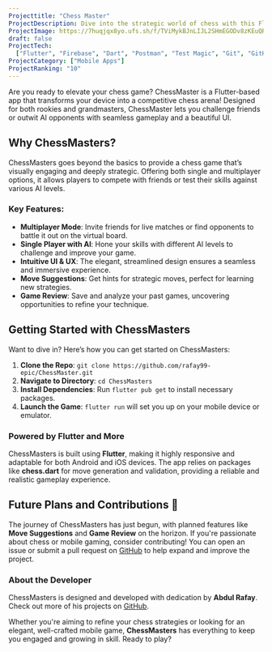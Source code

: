 ```yaml
---
Projecttitle: "Chess Master"
ProjectDescription: Dive into the strategic world of chess with this Flutter-powered game. Challenge friends 👥, master the art of checkmate! Your mobile chess arena awaits."
ProjectImage: https://7huqjqx8yo.ufs.sh/f/TViMykBJnLIJL2SHmEGODv8zKEuQRClSiYAsbdfeG73ThV1q
draft: false
ProjectTech:
  ["Flutter", "Firebase", "Dart", "Postman", "Test Magic", "Git", "GitHub"]
ProjectCategory: ["Mobile Apps"]
ProjectRanking: "10"
---
```


Are you ready to elevate your chess game? ChessMaster is a Flutter-based app that transforms your device into a competitive chess arena! Designed for both rookies and grandmasters, ChessMaster lets you challenge friends or outwit AI opponents with seamless gameplay and a beautiful UI.

## Why ChessMasters?

ChessMasters goes beyond the basics to provide a chess game that’s visually engaging and deeply strategic. Offering both single and multiplayer options, it allows players to compete with friends or test their skills against various AI levels.

### Key Features:

- **Multiplayer Mode**: Invite friends for live matches or find opponents to battle it out on the virtual board.
- **Single Player with AI**: Hone your skills with different AI levels to challenge and improve your game.
- **Intuitive UI & UX**: The elegant, streamlined design ensures a seamless and immersive experience.
- **Move Suggestions**: Get hints for strategic moves, perfect for learning new strategies.
- **Game Review**: Save and analyze your past games, uncovering opportunities to refine your technique.

## Getting Started with ChessMasters

Want to dive in? Here’s how you can get started on ChessMasters:

1. **Clone the Repo**: `git clone https://github.com/rafay99-epic/ChessMaster.git`
2. **Navigate to Directory**: `cd ChessMasters`
3. **Install Dependencies**: Run `flutter pub get` to install necessary packages.
4. **Launch the Game**: `flutter run` will set you up on your mobile device or emulator.

### Powered by Flutter and More

ChessMasters is built using **Flutter**, making it highly responsive and adaptable for both Android and iOS devices. The app relies on packages like **chess.dart** for move generation and validation, providing a reliable and realistic gameplay experience.

## Future Plans and Contributions 🌟

The journey of ChessMasters has just begun, with planned features like **Move Suggestions** and **Game Review** on the horizon. If you're passionate about chess or mobile gaming, consider contributing! You can open an issue or submit a pull request on [GitHub](https://github.com/rafay99-epic/ChessMaster) to help expand and improve the project.

### About the Developer

ChessMasters is designed and developed with dedication by **Abdul Rafay**. Check out more of his projects on [GitHub](https://github.com/rafay99-epic).

Whether you're aiming to refine your chess strategies or looking for an elegant, well-crafted mobile game, **ChessMasters** has everything to keep you engaged and growing in skill. Ready to play?
